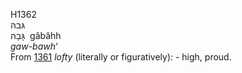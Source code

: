 <body>
  <p>H1362<br>  גּבהּ  <br> גָּבָהּ  ‎  gâbâhh  <br><i>gaw-bawh‘ </i><br>From <a href="h1361.htm">1361</a>  <i>lofty</i> (literally or figuratively): - high, proud.<br></p>
 </body>